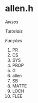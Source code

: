 # allen.h

*Avisos*

*Tutoriais*

*Funções*

1. PR 
2. CS
3. SYS
4. PROP
5. G
6. allen
7. SB
8. MATTE
9. LOCH
10. FLEE
